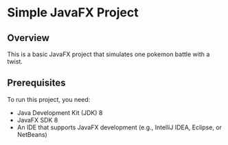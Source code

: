 # Simple JavaFX Project

## Overview

This is a basic JavaFX project that simulates one pokemon battle with a twist.

## Prerequisites

To run this project, you need:

- Java Development Kit (JDK) 8
- JavaFX SDK 8
- An IDE that supports JavaFX development (e.g., IntelliJ IDEA, Eclipse, or NetBeans)
